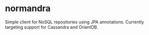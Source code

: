normandra
=========

Simple client for NoSQL repositories using JPA annotations.  Currently targeting support for Cassandra and OrientDB.
